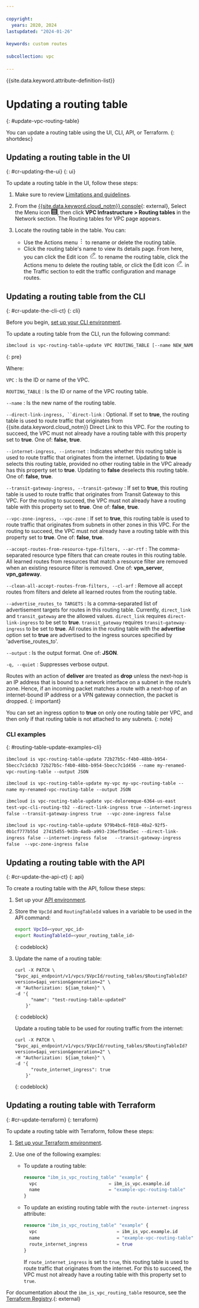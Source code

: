 ```yaml
---

copyright:
  years: 2020, 2024
lastupdated: "2024-01-26"

keywords: custom routes

subcollection: vpc

---
```


{{site.data.keyword.attribute-definition-list}}

# Updating a routing table
{: #update-vpc-routing-table}

You can update a routing table using the UI, CLI, API, or Terraform.
{: shortdesc}

## Updating a routing table in the UI
{: #cr-updating-the-ui}
{: ui}

To update a routing table in the UI, follow these steps:

1. Make sure to review [Limitations and guidelines](/docs/vpc?topic=vpc-about-custom-routes&interface=ui#limitations-custom-routes).
1. From the [{{site.data.keyword.cloud_notm}} console](/login){: external}, Select the Menu icon ![Navigation Menu](/images/menu_icon.png), then click **VPC Infrastructure > Routing tables** in the Network section. The Routing tables for VPC page appears.
1. Locate the routing table in the table. You can:

   * Use the Actions menu ![Actions menu](images/overflow.png) to rename or delete the routing table.
   * Click the routing table's name to view its details page. From here, you can click the Edit icon ![Edit icon](/images/edit.png) to rename the routing table, click the Actions menu to delete the routing table, or click the Edit icon ![Edit icon](/images/edit.png) in the Traffic section to edit the traffic configuration and manage routes.

## Updating a routing table from the CLI
{: #cr-update-the-cli-ct}
{: cli}

Before you begin, [set up your CLI environment](/docs/vpc?topic=vpc-set-up-environment&interface=cli).

To update a routing table from the CLI, run the following command:

```sh
ibmcloud is vpc-routing-table-update VPC ROUTING_TABLE [--name NEW_NAME] [--direct-link-ingress false | true] [--internet-ingress, --internet false | true] [--transit-gateway-ingress false | true] [--vpc-zone-ingress false | true] [--accept-routes-from-resource-type-filters, --ar-rtf vpn_server | vpn_gateway | --clean-all-accept-routes-from-filters, --cl-arf] [--advertise_routes_to TARGETS] [--output JSON] [-q, --quiet]
```
{: pre}

Where:

`VPC`
:   Is the ID or name of the VPC.

`ROUTING_TABLE`
:   Is the ID or name of the VPC routing table.

`--name`
:   Is the new name of the routing table.

`--direct-link-ingress, ``direct-link`
:   Optional. If set to **true**, the routing table is used to route traffic that originates from {{site.data.keyword.cloud_notm}} Direct Link to this VPC. For the routing to succeed, the VPC must not already have a routing table with this property set to **true**. One of: **false**, **true**.

`--internet-ingress, --internet`
:   Indicates whether this routing table is used to route traffic that originates from the internet. Updating to **true** selects this routing table, provided no other routing table in the VPC already has this property set to **true**. Updating to **false** deselects this routing table. One of: **false**, **true**.

`--transit-gateway-ingress, --transit-gateway`
:   If set to **true**, this routing table is used to route traffic that originates from Transit Gateway to this VPC. For the routing to succeed, the VPC must not already have a routing table with this property set to **true**. One of: **false**, **true**.

`--vpc-zone-ingress, --vpc-zone`
:   If set to **true**, this routing table is used to route traffic that originates from subnets in other zones in this VPC. For the routing to succeed, the VPC must not already have a routing table with this property set to **true**. One of: **false**, **true**.

`--accept-routes-from-resource-type-filters, --ar-rtf`
:   The comma-separated resource type filters that can create routes in this routing table. All learned routes from resources that match a resource filter are removed when an existing resource filter is removed. One of: **vpn_server**, **vpn_gateway**.

`--clean-all-accept-routes-from-filters, --cl-arf`
:   Remove all accept routes from filters and delete all learned routes from the routing table.

`--advertise_routes_to TARGETS`
:   Is a comma-separated list of advertisement targets for routes in this routing table. Currently, `direct_link` and `transit_gateway` are the allowed values. `direct_link` requires `direct-link-ingress` to be set to **true**. `transit_gateway` requires `transit—gateway-ingress` to be set to **true**. All routes in the routing table with the **advertise** option set to **true** are advertised to the ingress sources specified by 'advertise_routes_to'.

`--output`
:   Is the output format. One of: **JSON**.

`-q, --quiet`
:   Suppresses verbose output.

Routes with an action of **deliver** are treated as **drop** unless the next-hop is an IP address that is bound to a network interface on a subnet in the route’s zone. Hence, if an incoming packet matches a route with a next-hop of an internet-bound IP address or a VPN gateway connection, the packet is dropped.
{: important}

You can set an ingress option to **true** on only one routing table per VPC, and then only if that routing table is not attached to any subnets.
{: note}

### CLI examples
{: #routing-table-update-examples-cli}

`ibmcloud is vpc-routing-table-update 72b27b5c-f4b0-48bb-b954-5becc7c1dcb3 72b27b5c-f4b0-48bb-b954-5becc7c1d456 --name my-renamed-vpc-routing-table --output JSON`

`ibmcloud is vpc-routing-table-update my-vpc my-vpc-routing-table --name my-renamed-vpc-routing-table --output JSON`

`ibmcloud is vpc-routing-table-update vpc-doloremque-6364-us-east  test-vpc-cli-routing-tb2 --direct-link-ingress true --internet-ingress false --transit-gateway-ingress true  --vpc-zone-ingress false`

`ibmcloud is vpc-routing-table-update 979b4bc6-f018-40a2-92f5-0b1cf777b55d  27415d55-9d3b-4adb-a993-236ef59a45ec --direct-link-ingress false --internet-ingress false   --transit-gateway-ingress false  --vpc-zone-ingress false`

## Updating a routing table with the API
{: #cr-update-the-api-ct}
{: api}

To create a routing table with the API, follow these steps:

1. Set up your [API environment](/docs/vpc?topic=vpc-set-up-environment#api-prerequisites-setup).
1. Store the `VpcId` and `RoutingTableId` values in a variable to be used in the API command:

    ```sh
    export VpcId=<your_vpc_id>
    export RoutingTableId=<your_routing_table_id>
    ```
    {: codeblock}

1.  Update the name of a routing table:

    ```curl
    curl -X PATCH \
    "$vpc_api_endpoint/v1/vpcs/$VpcId/routing_tables/$RoutingTableId?version=$api_version&generation=2" \
    -H "Authorization: ${iam_token}" \
    -d '{
          "name": "test-routing-table-updated"
        }'
    ```
    {: codeblock}

    Update a routing table to be used for routing traffic from the internet:

    ```curl
    curl -X PATCH \
    "$vpc_api_endpoint/v1/vpcs/$VpcId/routing_tables/$RoutingTableId?version=$api_version&generation=2" \
    -H "Authorization: ${iam_token}" \
    -d '{
          "route_internet_ingress": true
        }'
    ```
    {: codeblock}

## Updating a routing table with Terraform
{: #cr-update-terraform}
{: terraform}

To update a routing table with Terraform, follow these steps:

1. [Set up your Terraform environment](/docs/vpc?topic=vpc-terraform-setup).
1. Use one of the following examples:

   * To update a routing table:

      ```terraform
      resource "ibm_is_vpc_routing_table" "example" {
        vpc                           = ibm_is_vpc.example.id
        name                          = "example-vpc-routing-table"
      }
      ```

   * To update an existing routing table with the `route-internet-ingress` attribute:

      ```terraform
      resource "ibm_is_vpc_routing_table" "example" {
        vpc                              = ibm_is_vpc.example.id
        name                             = "example-vpc-routing-table"
        route_internet_ingress           = true
      }
      ```

      If `route_internet_ingress` is set to `true`, this routing table is used to route traffic that originates from the internet. For this to succeed, the VPC must not already have a routing table with this property set to `true`.

For documentation about the `ibm_is_vpc_routing_table` resource, see the [Terraform Registry](https://registry.terraform.io/providers/IBM-Cloud/ibm/latest/docs/resources/is_vpc_routing_table).{: external}
